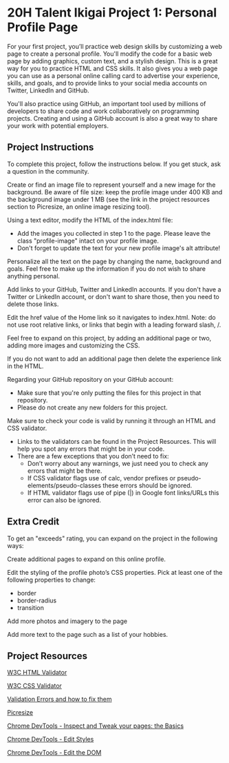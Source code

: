 # 20H Talent Ikigai Project 1: Personal Profile Page

For your first project, you’ll practice web design skills by customizing a web page to create a personal profile. You'll modify the code for a basic web page by adding graphics, custom text, and a stylish design. This is a great way for you to practice HTML and CSS skills. It also gives you a web page you can use as a personal online calling card to advertise your experience, skills, and goals, and to provide links to your social media accounts on Twitter, LinkedIn and GitHub.

You'll also practice using GitHub, an important tool used by millions of developers to share code and work collaboratively on programming projects. Creating and using a GitHub account is also a great way to share your work with potential employers.

## Project Instructions

To complete this project, follow the instructions below. If you get stuck, ask a question in the community.

Create or find an image file to represent yourself and a new image for the background. Be aware of file size: keep the profile image under 400 KB and the background image under 1 MB (see the link in the project resources section to Picresize, an online image resizing tool).

Using a text editor, modify the HTML of the index.html file:
- Add the images you collected in step 1 to the page. Please leave the class "profile-image" intact on your profile image.
- Don't forget to update the text for your new profile image's alt attribute!

Personalize all the text on the page by changing the name, background and goals. Feel free to make up the information if you do not wish to share anything personal.

Add links to your GitHub, Twitter and LinkedIn accounts. If you don't have a Twitter or LinkedIn account, or don't want to share those, then you need to delete those links.

Edit the href value of the Home link so it navigates to index.html. Note: do not use root relative links, or links that begin with a leading forward slash, /.

Feel free to expand on this project, by adding an additional page or two, adding more images and customizing the CSS.

If you do not want to add an additional page then delete the experience link in the HTML.

Regarding your GitHub repository on your GitHub account:
- Make sure that you're only putting the files for this project in that repository.
- Please do not create any new folders for this project.

Make sure to check your code is valid by running it through an HTML and CSS validator.
- Links to the validators can be found in the Project Resources. This will help you spot any errors that might be in your code.
- There are a few exceptions that you don’t need to fix:
    - Don’t worry about any warnings, we just need you to check any errors that might be there.
    - If CSS validator flags use of calc, vendor prefixes or pseudo-elements/pseudo-classes these errors should be ignored.
    - If HTML validator flags use of pipe (|) in Google font links/URLs this error can also be ignored.

## Extra Credit

To get an "exceeds" rating, you can expand on the project in the following ways:

Create additional pages to expand on this online profile.

Edit the styling of the profile photo’s CSS properties. Pick at least one of the following properties to change:
- border
- border-radius
- transition

Add more photos and imagery to the page

Add more text to the page such as a list of your hobbies.

## Project Resources

[W3C HTML Validator](https://validator.w3.org/#validate_by_input)

[W3C CSS Validator](https://jigsaw.w3.org/css-validator/#validate_by_input)

[Validation Errors and how to fix them](http://line25.com/articles/10-common-validation-errors-and-how-to-fix-them)

[Picresize](http://picresize.com/)

[Chrome DevTools - Inspect and Tweak your pages: the Basics](https://developers.google.com/web/tools/chrome-devtools/iterate/inspect-styles/basics?hl=en)

[Chrome DevTools - Edit Styles](https://developers.google.com/web/tools/chrome-devtools/iterate/inspect-styles/edit-styles)

[Chrome DevTools - Edit the DOM](https://developers.google.com/web/tools/chrome-devtools/iterate/inspect-styles/edit-dom)
